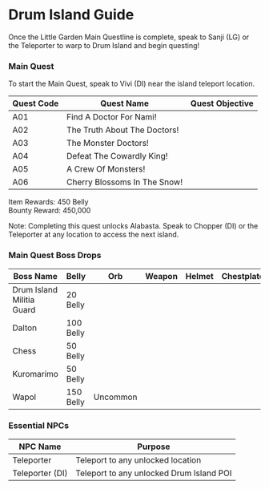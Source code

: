 # Drum Island Guide

Once the Little Garden Main Questline is complete, speak to Sanji (LG) or the Teleporter to warp to Drum Island and begin questing!

### Main Quest

To start the Main Quest, speak to Vivi (DI) near the island teleport location.

| Quest Code| Quest Name                    | Quest Objective|
|-----------|-----------                    |-----------|
| A01       | Find A Doctor For Nami!       |           |
| A02       | The Truth About The Doctors!  |           |
| A03       | The Monster Doctors!          |           |
| A04       | Defeat The Cowardly King!     |           |
| A05       | A Crew Of Monsters!           |           |
| A06       | Cherry Blossoms In The Snow!  |           |

Item Rewards: 450 Belly<br>
Bounty Reward: 450,000

Note: Completing this quest unlocks Alabasta. Speak to Chopper (DI) or the Teleporter at any location to access the next island.

### Main Quest Boss Drops

| Boss Name                 | Belly      | Orb       | Weapon    | Helmet    | Chestplate | Leggings  | Boots     | Other           |
|-----------                |----------- |-----------|-----------|-----------|----------- |-----------|-----------|-----------      |
| Drum Island Militia Guard | 20 Belly   |           |           |           |            |           |           |                 |
| Dalton                    | 100 Belly  |           |           |           |            |           |           | Bison Fragment  |
| Chess                     | 50 Belly   |           |           |           |            |           |           |                 |
| Kuromarimo                | 50 Belly   |           |           |           |            |           |           |                 |
| Wapol                     | 150 Belly  | Uncommon  |           |           |            |           |           | Baku Fragment   |


### Essential NPCs

| NPC Name         | Purpose                                    |
|-------------     |-----------                                 |
| Teleporter       | Teleport to any unlocked location          |
| Teleporter (DI)  | Teleport to any unlocked Drum Island POI   |